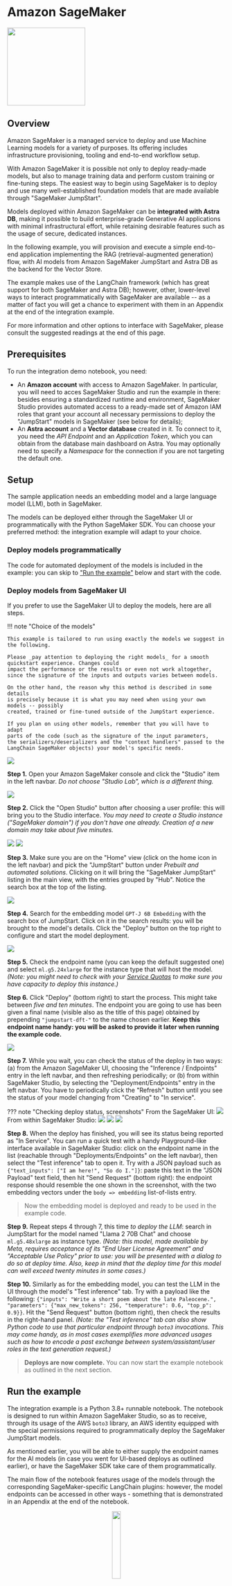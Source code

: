 # Amazon SageMaker

<div class="nosurface" markdown="1">
<img src="../../../../img/sagemaker/sagemaker.png"  style="height: 180px;" />
</div>

## Overview

Amazon SageMaker is a managed service to deploy and use Machine Learning models
for a variety of purposes. Its offering includes infrastructure provisioning,
tooling and end-to-end workflow setup.

With Amazon SageMaker it is possible not only to deploy ready-made models, but
also to manage training data and perform custom training or fine-tuning steps.
The easiest way to begin using SageMaker is to deploy and use many well-established
foundation models that are made available through "SageMaker JumpStart".

Models deployed within Amazon SageMaker can be **integrated with Astra DB**,
making it possible to build enterprise-grade Generative AI applications with
minimal infrastructural effort, while retaining desirable features such
as the usage of secure, dedicated instances.

In the following example, you will provision and execute a simple end-to-end
application implementing the RAG (retrieval-augmented generation) flow,
with AI models from Amazon SageMaker JumpStart
and Astra DB as the backend for the Vector Store.

The example makes use of the LangChain framework (which has great support
for both SageMaker and Astra DB); however, other, lower-level ways to interact
programmatically with SageMaker are available -- as a matter of fact you will
get a chance to experiment with them in an Appendix at the end of the integration
example.

For more information and other options to interface with SageMaker, please
consult the suggested readings at the end of this page.


## Prerequisites

To run the integration demo notebook, you need:

- An **Amazon account** with access to Amazon SageMaker. In particular, you will need to acces SageMaker Studio and run the example in there: besides ensuring a standardized runtime and environment, SageMaker Studio provides automated access to a ready-made set of Amazon IAM roles that grant your account all necessary permissions to deploy the "JumpStart" models in SageMaker (see below for details);
- An **Astra account** and a **Vector database** created in it. To connect to it, you need the _API Endpoint_ and an _Application Token_, which you can obtain from the database main dashboard on Astra. You may optionally need to specify a _Namespace_ for the connection if you are not targeting the default one.


## Setup

The sample application needs an embedding model and a large language model
(LLM), both in SageMaker.

The models can be deployed either through the SageMaker UI or programmatically
with the Python SageMaker SDK. You can choose your preferred method: the integration
example will adapt to your choice.

### Deploy models programmatically

The code for automated deployment of the models is included in the example:
you can skip to ["Run the example"](#run-the-example) below and start with the code.

### Deploy models from SageMaker UI

If you prefer to use the SageMaker UI to deploy the models, here are all steps.

<admonition markdown="1">
!!! note "Choice of the models"

    This example is tailored to run using exactly the models we suggest in the following.

    Please _pay attention to deploying the right models_ for a smooth
    quickstart experience. Changes could
    impact the performance or the results or even not work altogether,
    since the signature of the inputs and outputs varies between models.

    On the other hand, the reason why this method is described in some details
    is precisely because it is what you may need when using your own models -- possibly
    created, trained or fine-tuned outside of the JumpStart experience.

    If you plan on using other models, remember that you will have to adapt
    parts of the code (such as the signature of the input parameters,
    the serializers/deserializers and the "context handlers" passed to the
    LangChain SageMaker objects) your model's specific needs.

</admonition>

<img src="../../../../img/sagemaker/screenshots/sagemaker_open-sagemaker.png" />

**Step 1.** Open your Amazon SageMaker console and click the "Studio" item in the left navbar. _Do not choose "Studio Lab", which is a different thing._

<img src="../../../../img/sagemaker/screenshots/sagemaker_open-studio.png" />

**Step 2.** Click the "Open Studio" button after choosing a user profile: this will bring you to the Studio interface. _You may need to create a Studio instance ("SageMaker domain") if you don't have one already. Creation of a new domain may take about five minutes._

<img src="../../../../img/sagemaker/screenshots/sagemaker_open-jumpstart.png" />

<img src="../../../../img/sagemaker/screenshots/sagemaker_open-jumpstart-2.png" />

**Step 3.** Make sure you are on the "Home" view (click on the home icon in the left navbar) and pick the "JumpStart" button under _Prebuilt and automated solutions_. Clicking on it will bring the "SageMaker JumpStart" listing in the main view, with the entries grouped by "Hub". Notice the search box at the top of the listing.

<img src="../../../../img/sagemaker/screenshots/sagemaker_deploy-embedding_1.png" />

**Step 4.** Search for the embedding model `GPT-J 6B Embedding` with the search box of JumpStart. Click on it in the search results: you will be brought to the model's details. Click the "Deploy" button on the top right to configure and start the model deployment.

<img src="../../../../img/sagemaker/screenshots/sagemaker_deploy-embedding_1-b.png" />

**Step 5.** Check the endpoint name (you can keep the default suggested one) and select `ml.g5.24xlarge` for the instance type that will host the model. _(Note: you might need
to check with your [Service Quotas](https://docs.aws.amazon.com/servicequotas/latest/userguide/intro.html) to make sure you have capacity to deploy this instance.)_

**Step 6.** Click "Deploy" (bottom right) to start the process. This might take between _five and ten minutes_. The endpoint you are going to use has been given a final name (visible also as the title of this page) obtained by prepending `"jumpstart-dft-"` to the name chosen earlier. **Keep this endpoint name handy: you will be asked to provide it later when running the example code.**

<img src="../../../../img/sagemaker/screenshots/sagemaker_deploy-embedding_2.png" />

**Step 7.** While you wait, you can check the status of the deploy in two ways: (a) from the Amazon SageMaker UI, choosing the "Inference / Endpoints" entry in the left navbar, and then refreshing periodically;
or (b) from within SageMaker Studio, by selecting the "Deployment/Endpoints" entry in the left navbar. You have to periodically click the "Refresh" button until you see the status of your model changing from "Creating" to "In service".

<admonition markdown="1">
??? note "Checking deploy status, screenshots"
    From the SageMaker UI:
    <img src="../../../../img/sagemaker/screenshots/sagemaker_deploy-embedding-monitor-aws.png" />
    From within SageMaker Studio:
    <img src="../../../../img/sagemaker/screenshots/sagemaker_deploy-embedding-monitor-studio.png" />
</admonition>

<img src="../../../../img/sagemaker/screenshots/sagemaker_deploy-embedding-playground.png" />

<img src="../../../../img/sagemaker/screenshots/sagemaker_deploy-embedding-playground-1.png" />

**Step 8.** When the deploy has finished, you will see its status being reported as "In Service". You can run a quick test with a handy Playground-like interface available in SageMaker Studio: click on the endpoint name in the list (reachable through "Deployments/Endpoints" on the left navbar), then select the "Test inference" tab to open it. Try with a JSON payload such as `{"text_inputs": ["I am here!", "So do I."]}`: paste this text in the "JSON Payload" text field, then hit "Send Request" (bottom right): the endpoint response should resemble the one shown in the screenshot, with the two embedding vectors under the `body => embedding` list-of-lists entry.

> Now the embedding model is deployed and ready to be used in the example code.

**Step 9.** Repeat steps 4 through 7, this time _to deploy the LLM_: search in JumpStart for the model named "Llama 2 70B Chat" and choose `ml.g5.48xlarge` as instance type. _(Note: this model, made available by Meta, requires acceptance of its "End User License Agreement" and "Acceptable Use Policy" prior to use: you will be presented with a dialog to do so at deploy time. Also, keep in mind that the deploy time for this model can well exceed twenty minutes in some cases.)_

**Step 10.** Similarly as for the embedding model, you can test the LLM in the UI through the model's "Test inference" tab. Try with a payload like the following: `{"inputs": "Write a short poem about the late Paleocene.", "parameters": {"max_new_tokens": 256, "temperature": 0.6, "top_p": 0.9}}`. Hit the "Send Request" button (bottom right), then check the results in the right-hand panel. _(Note: the "Test inference" tab can also show Python code to use that particular endpoint through `boto3` invocations. This may come handy, as in most cases exemplifies more advanced usages such as how to encode a past exchange between system/assistant/user roles in the text generation request.)_

> **Deploys are now complete.** You can now start the example notebook as outlined in the next section.


## Run the example

The integration example is a Python 3.8+ runnable notebook. The notebook is designed to run
within Amazon SageMaker Studio, so as to receive, through its usage of
the AWS `boto3` library, an AWS identity equipped with the special permissions required
to programmatically deploy the SageMaker JumpStart models.

<!-- <admonition markdown="1">
??? note "Running the app from other environments"

    Strictly speaking, the permission limitations only apply to the
    task of _deploying the JumpStart models_.

    That means, if the models are deployed already (e.g. through the UI),
    the rest of the notebook will still work on other environments
    such as your local Jupyter, or Google Colab, provided you slightly
    change the cell that deals with authentication of your AWS client.

    Please refer to the notes at the end of this page for more details.

</admonition> -->

As mentioned earlier, you will be able to either supply the endpoint names for the AI models
(in case you went for UI-based deploys as outlined earlier), or have the SageMaker SDK
take care of them programmatically.

The main flow of the notebook features usage of the models through the corresponding
SageMaker-specific LangChain plugins: however, the model endpoints can be accessed
in other ways - something that is demonstrated in an Appendix at the end of the notebook.

<p align="center">
    <a href="https://raw.githubusercontent.com/awesome-astra/docs/main/docs/pages/aiml/aws/notebooks/sagemaker.ipynb" target="blank;">
        <img src="../../../../img/sagemaker/download_notebook_button.png"  style="width: 20%;" />
    </a>
</p>

**Step 1.** Download the notebook from this repository at [this link](https://raw.githubusercontent.com/awesome-astra/docs/main/docs/pages/aiml/aws/notebooks/sagemaker.ipynb) and save it to your local computer.
(You can also view it [on your browser](https://github.com/awesome-astra/docs/blob/main/docs/pages/aiml/aws/notebooks/sagemaker.ipynb).)

<img src="../../../../img/sagemaker/screenshots/sagemaker_createspace.png" />

<img src="../../../../img/sagemaker/screenshots/sagemaker_createspace-1.png" />

**Step 2.** You need a "JupyterLab space", i.e. an Amazon-provided filesystem with compute resources on top of it, ready to run Jupyter kernels and effectively execute your notebooks. You find JupyterLab in the "Applications" icon group at the top of the left-hand sidebar; then, if you don't have one yet, click the "Create JupyterLab space" button, give it a name and hit "Create space". You should now see the space's dashboard -- and notice that it has been _created_, but it is not running yet.

<img src="../../../../img/sagemaker/screenshots/sagemaker_runspace.png" />

**Step 3.** Check the compute instance type that will support the execution of your code (you can stick with a `ml.t3.medium` instance for this example) and click "Run space" to actually get your space running. Wait a minute or so until you see the space's status change from "Starting" to "Running".

**Step 4.** Once the JupyterLab space is _Running_, you can click "Open JupyterLab": a new browser tab will be brought up. There is a toolbox on the left, which you will momentarily use to upload the notebook file. _(Note: you can stop and re-start the space whenever you want, in order to optimize your resource usage. The notebooks stored in the space's file system will be persisted.)_

<img src="../../../../img/sagemaker/screenshots/sagemaker_jupyterlab-opened.png" />

**Step 5.** In the left toolbox of your JupyterLab space, make sure you select the "File Browser" view and locate the "Upload" button: click on it and pick the notebook file from your computer. The notebook will be shown in the file browser.

<img src="../../../../img/sagemaker/screenshots/sagemaker_launch-notebook.png" />

**Step 6.** If you double-click on it, the notebook will be opened in Studio, with a Jupyter kernel behind id, ready to execute its code.

<img src="../../../../img/sagemaker/screenshots/sagemaker_notebook-running.png" />

**Step 7.** You can now run each cell in sequence by clicking on them and pressing Shift+Enter. You will be asked for the secrets and the connection details during execution.

#### Cleanup

During the above steps, some resources are created, which you may want to
cleanly dispose of after you are done:

- endpoints deployed in SageMaker (i.e. the Embedding and the LLM models). You can delete them from the "Endpoints" view, reachable through the "Deployments/Endpoints" entry in SageMaker's left-hand navbar (once deleted, you can click the Refresh button in the listing, to make sure they are not displayed anymore); _(Please note some endpoints can be deleted only after having manually deleted the Models that are part of the endpoint. The SageMaker UI would guide you through the process.)_
- to delete the JupyterLab you created earlier, navigate to "Applications/JupyterLab" and select the JupyterLab space. First you need to hit "Stop space" and acknowledge the warning about additional resources (endpoints, buckets); wait until the space is "Stopped" (about 10 seconds), then you can open the "..." menu on the upper right and pick the "Delete space" menu entry.
- Deletion of a JupyterLab space will not delete the associated S3 bucket created with it (called something like `sagemaker-studio-01234567890-9abc8defg7h`) automatically: you need to navigate to S3, identify the bucket and delete it separately;
- you may want to even delete entirely the "SageMaker domain" you created. This requires several steps, outlined [here](https://docs.aws.amazon.com/sagemaker/latest/dg/gs-studio-delete-domain.html). Do not forget you will have to manually destroy an associated S3 bucket as well;
- a Collection in your Astra DB instance. The notebook provides a way to delete it programmatically; alternatively, you can do so through the "Data Explorer" tab in the Astra DB dashboard for the database.


## Additional information

[What is Amazon SageMaker?](https://docs.aws.amazon.com/sagemaker/latest/dg/whatis.html)

[Documentation for the Python SageMaker SDK](https://sagemaker.readthedocs.io/en/stable/index.html)

[Using Astra DB for your Generative AI applications](https://awesome-astra.github.io/docs/pages/aiml/)

[Getting Started with SageMaker JumpStart](https://aws.amazon.com/sagemaker/jumpstart/getting-started)

[Llama 2 foundation models from Meta available in SageMaker JumpStart](https://aws.amazon.com/blogs/machine-learning/llama-2-foundation-models-from-meta-are-now-available-in-amazon-sagemaker-jumpstart/)

[Accessing SageMaker from boto3 with Python](https://boto3.amazonaws.com/v1/documentation/api/latest/reference/services/sagemaker.html)

<!-- ### Running the app from outside of SageMaker Studio

As mentioned earlier, you can still run this app from other environments than SageMaker Studio,
provided the models are already deployed, i.e. if you do not need to execute the deployment
itself in the code.

To do so, you will have to slightly adjust the cell that handles authentication of your AWS identity
(besides of course providing ready-made endpoint names for both embedding and LLM when prompted).

Replace the cell in the notebook that defines variables `boto3_sm_client`, `region_name`, `sagemaker_session` and `aws_role` with the following, where
the first three lines are needed to enter your AWS access credentials:

```
import getpass

# Input your AWS secrets:
AWS_ACCESS_KEY_ID = getpass.getpass("Please enter secret 'AWS_ACCESS_KEY_ID':")
AWS_SECRET_ACCESS_KEY = getpass.getpass("Please enter secret 'AWS_SECRET_ACCESS_KEY':")
AWS_SESSION_TOKEN = getpass.getpass("Please enter secret 'AWS_SESSION_TOKEN':")


# Create the AWS clients with these credentials:
boto_session = boto3.Session(
    aws_access_key_id=AWS_ACCESS_KEY_ID,
    aws_secret_access_key=AWS_SECRET_ACCESS_KEY,
    aws_session_token=AWS_SESSION_TOKEN
)

boto3_sm_client = boto3.client(
    'runtime.sagemaker',
    aws_access_key_id=AWS_ACCESS_KEY_ID,
    aws_secret_access_key=AWS_SECRET_ACCESS_KEY,
    aws_session_token=AWS_SESSION_TOKEN
)
region_name = boto3.Session().region_name

sagemaker_session = Session(boto_session=boto_session)
aws_role = sagemaker_session.get_caller_identity_arn()
```

Now, the rest of the notebook should run just like in SageMaker Studio.
 -->